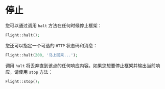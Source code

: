 # 停止

您可以通过调用 `halt` 方法在任何时候停止框架：

```php
Flight::halt();
```

您还可以指定一个可选的 `HTTP` 状态码和消息：

```php
Flight::halt(200, '马上回来...');
```

调用 `halt` 将丢弃直到该点的任何响应内容。如果您想要停止框架并输出当前响应，请使用 `stop` 方法：

```php
Flight::stop();
```